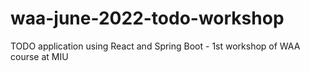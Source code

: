 # waa-june-2022-todo-workshop
TODO application using React and Spring Boot - 1st workshop of WAA course at MIU
